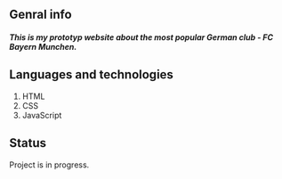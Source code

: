 ## Genral info
##### This is my prototyp website about the most popular German club - FC Bayern Munchen.

## Languages and technologies
1. HTML
2. CSS
3. JavaScript

## Status
Project is in progress.

